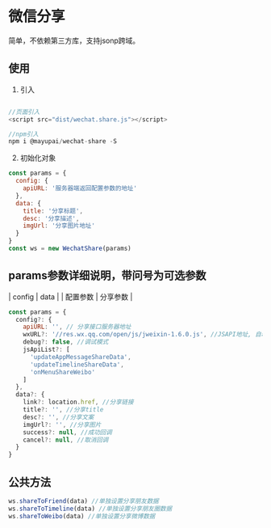 # 微信分享
简单，不依赖第三方库，支持jsonp跨域。

## 使用
1. 引入
``` javascript

//页面引入
<script src="dist/wechat.share.js"></script>

//npm引入
npm i @mayupai/wechat-share -S

```
2. 初始化对象 
``` javascript
const params = {
  config: {
    apiURL: '服务器端返回配置参数的地址'
  },
  data: {
    title: '分享标题',
    desc: '分享描述',
    imgUrl: '分享图片地址'
  }
}
const ws = new WechatShare(params)
```

## params参数详细说明，带问号为可选参数

| config | data |
| 配置参数 | 分享参数 |

``` javascript
const params = {
  config?: {
    apiURL: '', // 分享接口服务器地址
    wxURL?: '//res.wx.qq.com/open/js/jweixin-1.6.0.js', //JSAPI地址, 自动在当前页面引入
    debug?: false, //调试模式
    jsApiList?: [
      'updateAppMessageShareData',
      'updateTimelineShareData',
      'onMenuShareWeibo'
    ]
  },
  data?: {
    link?: location.href, //分享链接
    title?: '', //分享title
    desc?: '', //分享文案
    imgUrl?: '', //分享图片
    success?: null, //成功回调
    cancel?: null, //取消回调
  }
}
```
## 公共方法
``` javascript
ws.shareToFriend(data) //单独设置分享朋友数据
ws.shareToTimeline(data) //单独设置分享朋友圈数据
ws.shareToWeibo(data) //单独设置分享微博数据
```
